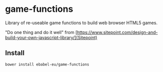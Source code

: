 # game-functions
Library of re-useable game functions to build web browser HTML5 games.

"Do one thing and do it well" from [https://www.sitepoint.com/design-and-build-your-own-javascript-library/](Sitepoint)

## Install

```
bower install ebabel-eu/game-functions
```


